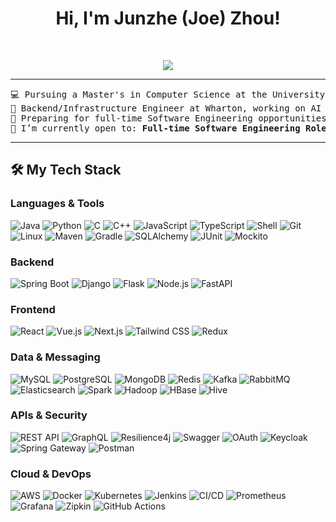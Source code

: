 <h1 align="center">
Hi, I'm Junzhe (Joe) Zhou!  
	<a href="https://github.com/JunzheJoe" target="_self">
	</a>
</h1>

<br/>

<p align="center">
	<a href="https://github.com/JunzheJoe">
		<img src="https://readme-typing-svg.herokuapp.com?lines=CS+%40+UPenn;Software+Engineer+%7C+Quant+Dev;Backend+%7C+Infrastructure+Development;Always+learning+new+things&center=true&width=500&height=45">
	</a>
</p>

<hr>

<pre>
💻 Pursuing a Master's in Computer Science at the University of Pennsylvania, blending CS and Quantitative Finance.  
🚀 Backend/Infrastructure Engineer at Wharton, working on AI automation for public financial reports.  
📌 Preparing for full-time Software Engineering opportunities starting in 2026.  
🤔 I’m currently open to: <b>Full-time Software Engineering Roles</b> for 2026.  
</pre>

<hr>


## 🛠️ My Tech Stack

### Languages & Tools  
<p>
    <img alt="Java" src="https://img.shields.io/badge/Java-%23ED8B00.svg?logo=java&logoColor=white">
    <img alt="Python" src="https://img.shields.io/badge/Python-%2314354C.svg?logo=python&logoColor=white">
    <img alt="C" src="https://img.shields.io/badge/C-%2300599C.svg?logo=c&logoColor=white">
    <img alt="C++" src="https://img.shields.io/badge/C++-%2300599C.svg?logo=c%2B%2B&logoColor=white">
    <img alt="JavaScript" src="https://img.shields.io/badge/JavaScript-%23F7DF1E.svg?logo=javascript&logoColor=black">
    <img alt="TypeScript" src="https://img.shields.io/badge/TypeScript-%23007ACC.svg?logo=typescript&logoColor=white">
    <img alt="Shell" src="https://img.shields.io/badge/Shell-%2312100E.svg?logo=gnu-bash&logoColor=white">
    <img alt="Git" src="https://img.shields.io/badge/Git-%23F05033.svg?logo=git&logoColor=white">
    <img alt="Linux" src="https://img.shields.io/badge/Linux-%23FCC624.svg?logo=linux&logoColor=black">
    <img alt="Maven" src="https://img.shields.io/badge/Maven-%23C71A36.svg?logo=apachemaven&logoColor=white">
    <img alt="Gradle" src="https://img.shields.io/badge/Gradle-%2302306C.svg?logo=gradle&logoColor=white">
    <img alt="SQLAlchemy" src="https://img.shields.io/badge/SQLAlchemy-%23CA2132.svg?logo=python&logoColor=white">
    <img alt="JUnit" src="https://img.shields.io/badge/JUnit-%2325A162.svg?logo=junit5&logoColor=white">
    <img alt="Mockito" src="https://img.shields.io/badge/Mockito-%23525C86.svg?logo=java&logoColor=white">
</p>

### Backend  
<p>
    <img alt="Spring Boot" src="https://img.shields.io/badge/Spring%20Boot-%2334A853.svg?logo=springboot&logoColor=white">
    <img alt="Django" src="https://img.shields.io/badge/Django-%23092E20.svg?logo=django&logoColor=white">
    <img alt="Flask" src="https://img.shields.io/badge/Flask-%23000000.svg?logo=flask&logoColor=white">
    <img alt="Node.js" src="https://img.shields.io/badge/Node.js-%2343853D.svg?logo=node.js&logoColor=white">
    <img alt="FastAPI" src="https://img.shields.io/badge/FastAPI-%2300C7B7.svg?logo=fastapi&logoColor=white">
</p>

### Frontend  
<p>
    <img alt="React" src="https://img.shields.io/badge/React-%2361DAFB.svg?logo=react&logoColor=black">
    <img alt="Vue.js" src="https://img.shields.io/badge/Vue.js-%234FC08D.svg?logo=vue.js&logoColor=white">
    <img alt="Next.js" src="https://img.shields.io/badge/Next.js-%23000000.svg?logo=next.js&logoColor=white">
    <img alt="Tailwind CSS" src="https://img.shields.io/badge/TailwindCSS-%2306B6D4.svg?logo=tailwind-css&logoColor=white">
    <img alt="Redux" src="https://img.shields.io/badge/Redux-%23764ABC.svg?logo=redux&logoColor=white">
</p>

### Data & Messaging  
<p>
    <img alt="MySQL" src="https://img.shields.io/badge/MySQL-%2300758F.svg?logo=mysql&logoColor=white">
    <img alt="PostgreSQL" src="https://img.shields.io/badge/PostgreSQL-%23336791.svg?logo=postgresql&logoColor=white">
    <img alt="MongoDB" src="https://img.shields.io/badge/MongoDB-%2347A248.svg?logo=mongodb&logoColor=white">
    <img alt="Redis" src="https://img.shields.io/badge/Redis-%23DC382D.svg?logo=redis&logoColor=white">
    <img alt="Kafka" src="https://img.shields.io/badge/Kafka-%23000000.svg?logo=apachekafka&logoColor=white">
    <img alt="RabbitMQ" src="https://img.shields.io/badge/RabbitMQ-%23FF6600.svg?logo=rabbitmq&logoColor=white">
    <img alt="Elasticsearch" src="https://img.shields.io/badge/Elasticsearch-%23005571.svg?logo=elasticsearch&logoColor=white">
    <img alt="Spark" src="https://img.shields.io/badge/Apache%20Spark-%23E25A1C.svg?logo=apachespark&logoColor=white">
    <img alt="Hadoop" src="https://img.shields.io/badge/Hadoop-%23FFCD00.svg?logo=apachehadoop&logoColor=black">
    <img alt="HBase" src="https://img.shields.io/badge/HBase-%23DC143C.svg?logo=apache&logoColor=white">
    <img alt="Hive" src="https://img.shields.io/badge/Hive-%23FDEE21.svg?logo=apachehive&logoColor=black">
</p>

### APIs & Security  
<p>
    <img alt="REST API" src="https://img.shields.io/badge/REST-%23007ACC.svg?logo=rest&logoColor=white">
    <img alt="GraphQL" src="https://img.shields.io/badge/GraphQL-%23E10098.svg?logo=graphql&logoColor=white">
    <img alt="Resilience4j" src="https://img.shields.io/badge/Resilience4j-%23000000.svg?logo=java&logoColor=white">
    <img alt="Swagger" src="https://img.shields.io/badge/Swagger-%2385EA2D.svg?logo=swagger&logoColor=black">
    <img alt="OAuth" src="https://img.shields.io/badge/OAuth-%2300A0DC.svg?logo=oauth&logoColor=white">
    <img alt="Keycloak" src="https://img.shields.io/badge/Keycloak-%2300599C.svg?logo=keycloak&logoColor=white">
    <img alt="Spring Gateway" src="https://img.shields.io/badge/Spring%20Gateway-%2334A853.svg?logo=spring&logoColor=white">
    <img alt="Postman" src="https://img.shields.io/badge/Postman-%23FF6C37.svg?logo=postman&logoColor=white">
</p>

### Cloud & DevOps  
<p>
    <img alt="AWS" src="https://img.shields.io/badge/AWS-%23FF9900.svg?logo=amazonaws&logoColor=white">
    <img alt="Docker" src="https://img.shields.io/badge/Docker-%230db7ed.svg?logo=docker&logoColor=white">
    <img alt="Kubernetes" src="https://img.shields.io/badge/Kubernetes-%23326CE5.svg?logo=kubernetes&logoColor=white">
    <img alt="Jenkins" src="https://img.shields.io/badge/Jenkins-%23D24939.svg?logo=jenkins&logoColor=white">
    <img alt="CI/CD" src="https://img.shields.io/badge/CI/CD-%2312100E.svg?logo=githubactions&logoColor=white">
    <img alt="Prometheus" src="https://img.shields.io/badge/Prometheus-%23E6522C.svg?logo=prometheus&logoColor=white">
    <img alt="Grafana" src="https://img.shields.io/badge/Grafana-%23F46800.svg?logo=grafana&logoColor=white">
    <img alt="Zipkin" src="https://img.shields.io/badge/Zipkin-%23A37A00.svg?logo=zipkin&logoColor=white">
    <img alt="GitHub Actions" src="https://img.shields.io/badge/GitHub%20Actions-%232671E5.svg?logo=githubactions&logoColor=white">
</p>

